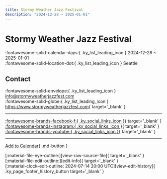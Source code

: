 ```yaml
---
title: Stormy Weather Jazz Festival
description: "2024-12-28 ~ 2025-01-01"
---
```


# Stormy Weather Jazz Festival 

:fontawesome-solid-calendar-days:{ .ky_list_leading_icon } 2024-12-28 ~ 2025-01-01  
:fontawesome-solid-location-dot:{ .ky_list_leading_icon } Seattle  

## Contact

:fontawesome-solid-envelope:{ .ky_list_leading_icon } <info@stormyweatherjazzfest.com>  
:fontawesome-solid-globe:{ .ky_list_leading_icon } <https://www.stormyweatherjazzfest.com>{ target='_blank' }  

---

 [:fontawesome-brands-facebook-f:{ .ky_social_links_icon }](https://www.facebook.com/stormyweatherjazzfest){ target='_blank' } [:fontawesome-brands-instagram:{ .ky_social_links_icon }](https://instagram.com/stormyweatherjazzfest){ target='_blank' } [:fontawesome-brands-youtube:{ .ky_social_links_icon }](https://youtube.com/@StormyWeatherJazzDanceFestival){ target='_blank' }

---

[Add to Calendar](https://swing.news/ics/en/2024/us/stormy-weather-jazz-festival-2024.ics){ .md-button }

<div class="ky_page_footer" markdown>
<div class="ky_page_footer_trailing" markdown="span">
[:material-file-eye-outline:][view-raw-source-file]{ target='_blank' }
[:material-file-edit-outline:][edit-info]{ target='_blank' }
</div>
<div class="ky_page_footer_leading" markdown="span">
[:material-clock-edit-outline: 2024-07-14 20:00 UTC][view-edit-history]{ .ky_page_footer_history_button target='_blank' }
</div>
</div>

[view-raw-source-file]: https://github.com/swingdance/events/blob/main/2024/us/stormy-weather-jazz-festival-2024.json "View Raw Source File"
[edit-info]: https://github.com/swingdance/events/issues/new?assignees=&labels=update+event&projects=&template=03-update_entity.yml&title=%5B2024%2Fus%5D%20Stormy%20Weather%20Jazz%20Festival&region=us&year=2024&id=stormy-weather-jazz-festival-2024&name=Stormy%20Weather%20Jazz%20Festival&org_id= "Edit Info"

[view-edit-history]: https://github.com/swingdance/events/commits/main/2024/us/stormy-weather-jazz-festival-2024.json "View Edit History"
